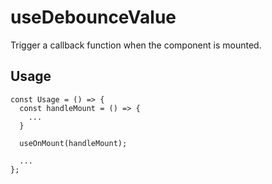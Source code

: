 # useDebounceValue

Trigger a callback function when the component is mounted.

## Usage

```tsx
const Usage = () => {
  const handleMount = () => {
    ...
  }

  useOnMount(handleMount);

  ...
};
```

